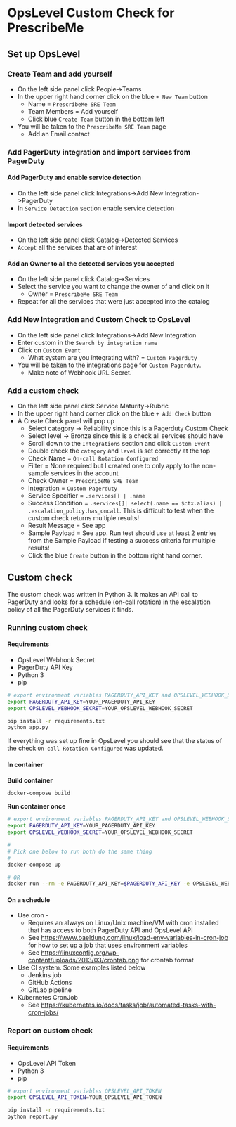 # OpsLevel Custom Check for PrescribeMe

## Set up OpsLevel

### Create Team and add yourself
* On the left side panel click People->Teams
* In the upper right hand corner click on the blue `+ New Team` button
  * Name = `PrescribeMe SRE Team`
  * Team Members = Add yourself
  * Click blue `Create Team` button in the bottom left
* You will be taken to the `PrescribeMe SRE Team` page
  * Add an Email contact

### Add PagerDuty integration and import services from PagerDuty

#### Add PagerDuty and enable service detection
* On the left side panel click Integrations->Add New Integration->PagerDuty
* In `Service Detection` section enable service detection

#### Import detected services
* On the left side panel click Catalog->Detected Services
* `Accept` all the services that are of interest

#### Add an Owner to all the detected services you accepted
* On the left side panel click Catalog->Services
* Select the service you want to change the owner of and click on it
  * Owner = `PrescribeMe SRE Team`
* Repeat for all the services that were just accepted into the catalog

### Add New Integration and Custom Check to OpsLevel
* On the left side panel click Integrations->Add New Integration
* Enter custom in the `Search by integration name`
* Click on `Custom Event`
  * What system are you integrating with? = `Custom Pagerduty`
* You will be taken to the integrations page for `Custom Pagerduty`. 
  * Make note of Webhook URL Secret.

### Add a custom check
* On the left side panel click Service Maturity->Rubric
* In the upper right hand corner click on the blue `+ Add Check` button
* A Create Check panel will pop up
  * Select category -> Reliability since this is a Pagerduty Custom Check
  * Select level -> Bronze since this is a check all services should have
  * Scroll down to the `Integrations` section and click `Custom Event`
  * Double check the `category` and `level` is set correctly at the top
  * Check Name = `On-call Rotation Configured`
  * Filter = None required but I created one to only apply to the non-sample services in the account
  * Check Owner = `PrescribeMe SRE Team`
  * Integration = `Custom Pagerduty`
  * Service Specifier = `.services[] | .name`
  * Success Condition = `.services[]| select(.name == $ctx.alias) | .escalation_policy.has_oncall`. This is difficult to test when the custom check returns multiple results!
  * Result Message = See app
  * Sample Payload = See app. Run test should use at least 2 entries from the Sample Payload if testing a success criteria for multiple results!
  * Click the blue `Create` button in the bottom right hand corner.

## Custom check
The custom check was written in Python 3. It makes an API call to PagerDuty and looks for a schedule (on-call rotation) in the escalation policy of all the PagerDuty services it finds.

### Running custom check
#### Requirements
* OpsLevel Webhook Secret
* PagerDuty API Key
* Python 3
* pip

```bash
# export environment variables PAGERDUTY_API_KEY and OPSLEVEL_WEBHOOK_SECRET
export PAGERDUTY_API_KEY=YOUR_PAGERDUTY_API_KEY
export OPSLEVEL_WEBHOOK_SECRET=YOUR_OPSLEVEL_WEBHOOK_SECRET

pip install -r requirements.txt
python app.py
```

If everything was set up fine in OpsLevel you should see that the status of the check `On-call Rotation Configured` was updated.

#### In container
**Build container**
```bash
docker-compose build
```
**Run container once**
```bash
# export environment variables PAGERDUTY_API_KEY and OPSLEVEL_WEBHOOK_SECRET
export PAGERDUTY_API_KEY=YOUR_PAGERDUTY_API_KEY
export OPSLEVEL_WEBHOOK_SECRET=YOUR_OPSLEVEL_WEBHOOK_SECRET

#
# Pick one below to run both do the same thing
#
docker-compose up

# OR
docker run --rm -e PAGERDUTY_API_KEY=$PAGERDUTY_API_KEY -e OPSLEVEL_WEBHOOK_SECRET=$OPSLEVEL_WEBHOOK_SECRET check:latest
```

#### On a schedule
* Use cron -
  * Requires an always on Linux/Unix machine/VM with cron installed that has access to both PagerDuty API and OpsLevel API
  * See https://www.baeldung.com/linux/load-env-variables-in-cron-job for how to set up a job that uses environment variables
  * See https://linuxconfig.org/wp-content/uploads/2013/03/crontab.png for crontab format
* Use CI system. Some examples listed below
  * Jenkins job
  * GitHub Actions
  * GitLab pipeline
* Kubernetes CronJob
  * See https://kubernetes.io/docs/tasks/job/automated-tasks-with-cron-jobs/

### Report on custom check
#### Requirements
* OpsLevel API Token
* Python 3
* pip

```bash
# export environment variables OPSLEVEL_API_TOKEN 
export OPSLEVEL_API_TOKEN=YOUR_OPSLEVEL_API_TOKEN

pip install -r requirements.txt
python report.py
```
